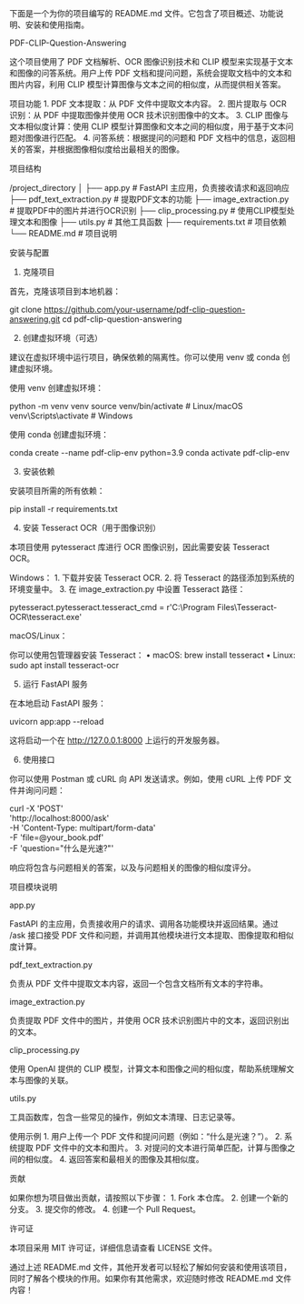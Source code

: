 下面是一个为你的项目编写的 README.md 文件。它包含了项目概述、功能说明、安装和使用指南。

PDF-CLIP-Question-Answering

这个项目使用了 PDF 文档解析、OCR 图像识别技术和 CLIP 模型来实现基于文本和图像的问答系统。用户上传 PDF 文档和提问问题，系统会提取文档中的文本和图片内容，利用 CLIP 模型计算图像与文本之间的相似度，从而提供相关答案。

项目功能
	1.	PDF 文本提取：从 PDF 文件中提取文本内容。
	2.	图片提取与 OCR 识别：从 PDF 中提取图像并使用 OCR 技术识别图像中的文本。
	3.	CLIP 图像与文本相似度计算：使用 CLIP 模型计算图像和文本之间的相似度，用于基于文本问题对图像进行匹配。
	4.	问答系统：根据提问的问题和 PDF 文档中的信息，返回相关的答案，并根据图像相似度给出最相关的图像。

项目结构

/project_directory
│
├── app.py                  # FastAPI 主应用，负责接收请求和返回响应
├── pdf_text_extraction.py  # 提取PDF文本的功能
├── image_extraction.py     # 提取PDF中的图片并进行OCR识别
├── clip_processing.py      # 使用CLIP模型处理文本和图像
├── utils.py                # 其他工具函数
├── requirements.txt        # 项目依赖
└── README.md               # 项目说明

安装与配置

1. 克隆项目

首先，克隆该项目到本地机器：

git clone https://github.com/your-username/pdf-clip-question-answering.git
cd pdf-clip-question-answering

2. 创建虚拟环境（可选）

建议在虚拟环境中运行项目，确保依赖的隔离性。你可以使用 venv 或 conda 创建虚拟环境。

使用 venv 创建虚拟环境：

python -m venv venv
source venv/bin/activate  # Linux/macOS
venv\Scripts\activate     # Windows

使用 conda 创建虚拟环境：

conda create --name pdf-clip-env python=3.9
conda activate pdf-clip-env

3. 安装依赖

安装项目所需的所有依赖：

pip install -r requirements.txt

4. 安装 Tesseract OCR（用于图像识别）

本项目使用 pytesseract 库进行 OCR 图像识别，因此需要安装 Tesseract OCR。

Windows：
	1.	下载并安装 Tesseract OCR.
	2.	将 Tesseract 的路径添加到系统的环境变量中。
	3.	在 image_extraction.py 中设置 Tesseract 路径：

pytesseract.pytesseract.tesseract_cmd = r'C:\Program Files\Tesseract-OCR\tesseract.exe'



macOS/Linux：

你可以使用包管理器安装 Tesseract：
	•	macOS: brew install tesseract
	•	Linux: sudo apt install tesseract-ocr

5. 运行 FastAPI 服务

在本地启动 FastAPI 服务：

uvicorn app:app --reload

这将启动一个在 http://127.0.0.1:8000 上运行的开发服务器。

6. 使用接口

你可以使用 Postman 或 cURL 向 API 发送请求。例如，使用 cURL 上传 PDF 文件并询问问题：

curl -X 'POST' \
  'http://localhost:8000/ask' \
  -H 'Content-Type: multipart/form-data' \
  -F 'file=@your_book.pdf' \
  -F 'question="什么是光速?"'

响应将包含与问题相关的答案，以及与问题相关的图像的相似度评分。

项目模块说明

app.py

FastAPI 的主应用，负责接收用户的请求、调用各功能模块并返回结果。通过 /ask 接口接受 PDF 文件和问题，并调用其他模块进行文本提取、图像提取和相似度计算。

pdf_text_extraction.py

负责从 PDF 文件中提取文本内容，返回一个包含文档所有文本的字符串。

image_extraction.py

负责提取 PDF 文件中的图片，并使用 OCR 技术识别图片中的文本，返回识别出的文本。

clip_processing.py

使用 OpenAI 提供的 CLIP 模型，计算文本和图像之间的相似度，帮助系统理解文本与图像的关联。

utils.py

工具函数库，包含一些常见的操作，例如文本清理、日志记录等。

使用示例
	1.	用户上传一个 PDF 文件和提问问题（例如：“什么是光速？”）。
	2.	系统提取 PDF 文件中的文本和图片。
	3.	对提问的文本进行简单匹配，计算与图像之间的相似度。
	4.	返回答案和最相关的图像及其相似度。

贡献

如果你想为项目做出贡献，请按照以下步骤：
	1.	Fork 本仓库。
	2.	创建一个新的分支。
	3.	提交你的修改。
	4.	创建一个 Pull Request。

许可证

本项目采用 MIT 许可证，详细信息请查看 LICENSE 文件。

通过上述 README.md 文件，其他开发者可以轻松了解如何安装和使用该项目，同时了解各个模块的作用。如果你有其他需求，欢迎随时修改 README.md 文件内容！